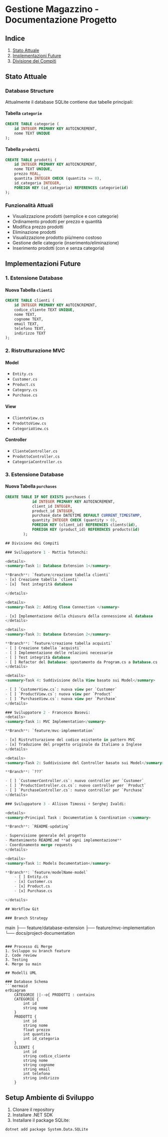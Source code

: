 # Gestione Magazzino - Documentazione Progetto

## Indice
1. [Stato Attuale](#stato-attuale)
2. [Implementazioni Future](#implementazioni-future)
3. [Divisione dei Compiti](#divisione-dei-compiti)

## Stato Attuale

### Database Structure
Attualmente il database SQLite contiene due tabelle principali:

#### Tabella `categorie`
```sql
CREATE TABLE categorie (
    id INTEGER PRIMARY KEY AUTOINCREMENT, 
    nome TEXT UNIQUE
);
```

#### Tabella `prodotti`
```sql
CREATE TABLE prodotti (
    id INTEGER PRIMARY KEY AUTOINCREMENT, 
    nome TEXT UNIQUE, 
    prezzo REAL, 
    quantita INTEGER CHECK (quantita >= 0), 
    id_categoria INTEGER,
    FOREIGN KEY (id_categoria) REFERENCES categorie(id)
);
```

### Funzionalità Attuali
- Visualizzazione prodotti (semplice e con categorie)
- Ordinamento prodotti per prezzo e quantità
- Modifica prezzo prodotti
- Eliminazione prodotti
- Visualizzazione prodotto più/meno costoso
- Gestione delle categorie (inserimento/eliminazione)
- Inserimento prodotti (con e senza categoria)

## Implementazioni Future

### 1. Estensione Database
#### Nuova Tabella `clienti`
```sql
CREATE TABLE clienti (
    id INTEGER PRIMARY KEY AUTOINCREMENT,
    codice_cliente TEXT UNIQUE,
    nome TEXT,
    cognome TEXT,
    email TEXT,
    telefono TEXT,
    indirizzo TEXT
);
```

### 2. Ristrutturazione MVC
#### Model
- `Entity.cs`
- `Customer.cs`
- `Product.cs`
- `Category.cs`
- `Purchase.cs`

#### View
- `ClienteView.cs`
- `ProdottoView.cs`
- `CategoriaView.cs`

#### Controller
- `ClienteController.cs`
- `ProdottoController.cs`
- `CategoriaController.cs`

### 3. Estensione Database
#### Nuova Tabella `purchases`
```sql
CREATE TABLE IF NOT EXISTS purchases (
            id INTEGER PRIMARY KEY AUTOINCREMENT, 
            client_id INTEGER, 
            product_id INTEGER, 
            purchase_date DATETIME DEFAULT CURRENT_TIMESTAMP, 
            quantity INTEGER CHECK (quantity > 0),
            FOREIGN KEY (client_id) REFERENCES clients(id), 
            FOREIGN KEY (product_id) REFERENCES products(id)
        );

## Divisione dei Compiti

### Sviluppatore 1 - Mattia Totonchi: 

<details>
<summary>Task 1: Database Extension 1</summary>

**Branch**: `feature/creazione tabella clienti`
- [x] Creazione tabella `clienti`
- [x]  Test integrità database

</details>

<details>
<summary>Task 2: Adding Close Connection </summary>

- [x] Implementazione della chiusura della connessione al database
</details>

<details>
<summary>Task 3: Database Extension 2</summary>

**Branch**: `feature/creazione tabella acquisti`
- [ ] Creazione tabella `acquisti`
- [ ] Implementazione delle relazioni necessarie
- [ ] Test integrità database
- [ ] Refactor del Database: spostamento da Program.cs a Database.cs
</details>

<details>
<summary>Task 4: Suddivisione della View basato sui Model</summary>

- [ ] `CustomerView.cs`: nuova view per `Customer`
- [ ] `ProductView.cs`: nuova view per `Product`
- [ ] `PurchaseView.cs`: nuova view per `Purchase`
</details>

### Sviluppatore 2 - Francesco Basevi: 
<details>
<summary>Task 1: MVC Implementation</summary>

**Branch**: `feature/mvc-implementation`

- [x] Ristrutturazione del codice esistente in pattern MVC
- [x] Traduzione del progetto originale da Italiano a Inglese
</details>

<details>
<summary>Task 2: Suddivisione del Controller basato sui Model</summary>

**Branch**: `???`

- [ ] `CustomerController.cs`: nuovo controller per `Customer`
- [ ] `ProductController.cs.cs`: nuovo controller per `Product`
- [ ] `PurchaseController.cs`: nuovo controller per `Purchase`
</details>

### Sviluppatore 3 - Allison Timossi + Serghej Ivaldi: 

<details>
<summary>Principal Task : Documentation & Coordination </summary>

**Branch**: `README-updating`

- Supervisione generale del progetto
- Mantenimento README.md **ad ogni implementazione**
- Coordinamento merge requests
</details>

<details>
<summary>Task 1: Models Documentation</summary>

**Branch**: `feature/modelName-model`
    - [ ] Entity.cs
    - [x] Customer.cs
    - [x] Product.cs
    - [x] Purchase.cs

</details>

## Workflow Git

### Branch Strategy
```
main
├── feature/database-extension
├── feature/mvc-implementation
└── docs/project-documentation
```

### Processo di Merge
1. Sviluppo su branch feature
2. Code review
3. Testing
4. Merge su main

## Modelli UML

### Database Schema
```mermaid
erDiagram
    CATEGORIE ||--o{ PRODOTTI : contains
    CATEGORIE {
        int id
        string nome
    }
    PRODOTTI {
        int id
        string nome
        float prezzo
        int quantita
        int id_categoria
    }
    CLIENTI {
        int id
        string codice_cliente
        string nome
        string cognome
        string email
        int telefono
        string indirizzo
    }
```


## Setup Ambiente di Sviluppo
1. Clonare il repository
2. Installare .NET SDK
3. Installare il package SQLite:
```bash
dotnet add package System.Data.SQLite
```